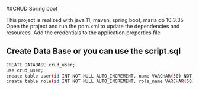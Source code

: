 ##CRUD Spring boot

This project is realized with java 11, maven, spring boot, maria db 10.3.35
Open the project and run the pom.xml to update the dependencies and resources.
Add the credentials to the application.properties file
## Create Data Base or you can use the script.sql

```bash
CREATE DATABASE crud_user;
use crud_user;
create table user(id INT NOT NULL AUTO_INCREMENT, name VARCHAR(50) NOT NULL, username VARCHAR(20), password TEXT NOT NULL, status INT NOT NULL, ts_insert TIMESTAMP NOT NULL, role_id INT, PRIMARY KEY (id));
create table role(id INT NOT NULL AUTO_INCREMENT, role_name VARCHAR(50) NOT NULL, PRIMARY KEY (id));
```